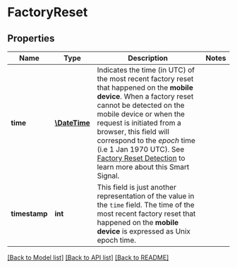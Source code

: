 # FactoryReset

## Properties
Name | Type | Description | Notes
------------ | ------------- | ------------- | -------------
**time** | [**\DateTime**](\DateTime.md) | Indicates the time (in UTC) of the most recent factory reset that happened on the **mobile device**.  When a factory reset cannot be detected on the mobile device or when the request is initiated from a browser,  this field will correspond to the *epoch* time (i.e 1 Jan 1970 UTC). See [Factory Reset Detection](https://dev.fingerprint.com/docs/smart-signals-overview#factory-reset-detection) to learn more about this Smart Signal. | 
**timestamp** | **int** | This field is just another representation of the value in the `time` field. The time of the most recent factory reset that happened on the **mobile device** is expressed as Unix epoch time. | 

[[Back to Model list]](../../README.md#documentation-for-models) [[Back to API list]](../../README.md#documentation-for-api-endpoints) [[Back to README]](../../README.md)


